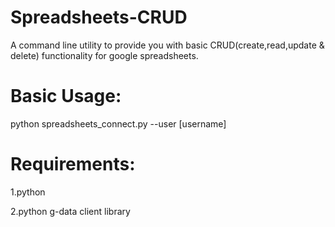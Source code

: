 Spreadsheets-CRUD
==================

A command line utility to provide you with basic CRUD(create,read,update &amp; delete) functionality for google spreadsheets.




Basic Usage:
==================

python spreadsheets_connect.py  --user [username]


Requirements:
==================

1.python

2.python g-data client library
 

